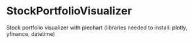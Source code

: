 # StockPortfolioVisualizer
Stock portfolio visualizer with piechart (libraries needed to install: plotly, yfinance, datetime)
